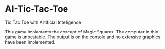 # AI-Tic-Tac-Toe
Tic Tac Toe with Artificial Intelligence

This game implements the concept of Magic Squares. The computer in this game is unbeatable.
The output is on the console and no extensive graphics have been implemented. 
